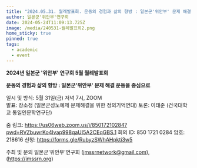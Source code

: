```yaml
---
title: "2024.05.31. 월례발표회. 운동의 경험과 삶의 향방 : 일본군'위안부' 문제 해결 운동을 중심으로"
author: 일본군'위안부'연구회
date: 2024-05-24T11:09:13.725Z
image: /media/240531-월례발표회2.png
home_sticky: true
pinned: true
tags:
  - academic
  - event
---
```

**2024년 일본군 '위안부' 연구회 5월 월례발표회**

**운동의 경험과 삶의 향방 : 일본군'위안부' 문제 해결 운동을 중심으로**

일시 및 방식: 5월 31일(금) 저녁 7시, ZOOM\
발표: 장소정 (일본군성노예제 문제해결을 위한 정의기억연대)
토론: 이태준 (건국대학교 통일인문학연구단)

줌 링크: https://us06web.zoom.us/j/85017210284?pwd=RVZbuwrKo4lvap998qaUI5A2CEqGBS.1
회의 ID: 850 1721 0284
암호: 218616
신청: https://forms.gle/RubyzSWhAHpkti3w5

주최  및 문의
일본군'위안부'연구회 (jmssrnetwork@gmail.com), (https://jmssrn.org)